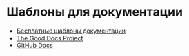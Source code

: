 # Шаблоны для документации

- [Бесплатные шаблоны документации](https://github.com/topics/documentation-template)
- [The Good Docs Project](https://gitlab.com/tgdp/templates)
- [GitHub Docs](https://docs.github.com/en/contributing/writing-for-github-docs/templates)
